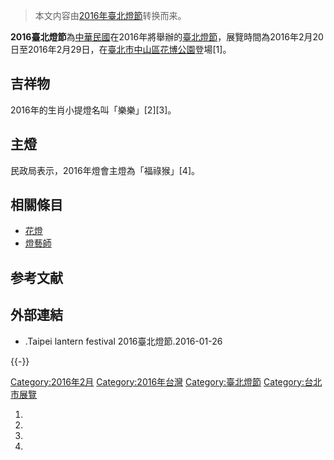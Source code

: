> 本文内容由[2016年臺北燈節](https://zh.wikipedia.org/wiki/2016年臺北燈節)转换而来。


**2016臺北燈節**為[中華民國](../Page/中華民國.md "wikilink")在2016年將舉辦的[臺北燈節](https://zh.wikipedia.org/wiki/臺北燈節 "wikilink")，展覽時間為2016年2月20日至2016年2月29日，在[臺北市](../Page/臺北市.md "wikilink")[中山區](../Page/中山區_\(臺北市\).md "wikilink")[花博公園](../Page/花博公園.md "wikilink")登場\[1\]。

## 吉祥物

2016年的生肖小提燈名叫「樂樂」\[2\]\[3\]。

## 主燈

民政局表示，2016年燈會主燈為「福祿猴」\[4\]。

## 相關條目

  - [花燈](../Page/花燈.md "wikilink")
  - [燈藝師](../Page/燈藝師.md "wikilink")

## 参考文献

## 外部連結

  - .Taipei lantern festival 2016臺北燈節.2016-01-26

{{-}}

[Category:2016年2月](https://zh.wikipedia.org/wiki/Category:2016年2月 "wikilink") [Category:2016年台灣](https://zh.wikipedia.org/wiki/Category:2016年台灣 "wikilink") [Category:臺北燈節](https://zh.wikipedia.org/wiki/Category:臺北燈節 "wikilink") [Category:台北市展覽](https://zh.wikipedia.org/wiki/Category:台北市展覽 "wikilink")

1.
2.
3.
4.